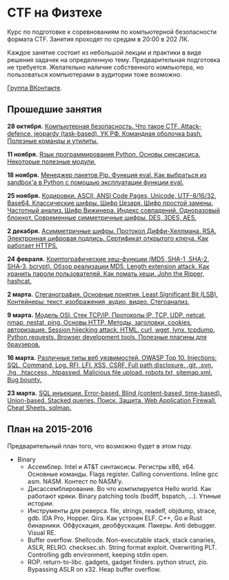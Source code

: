 CTF на Физтехе
==============

Курс по подготовке к соревнованиям по компьютерной безопасности формата CTF.
Занятия проходят по средам в 20:00 в 202 ЛК.

Каждое занятие состоит из небольшой лекции и практики в виде решения задачек на определенную тему.
Предварительная подготовка не требуется.
Желательно наличие собственного компьютера, но пользоваться компьютерами в аудитории тоже возможно.

[Группа ВКонтакте](https://vk.com/mipt_ctf).

## Прошедшие занятия

**28 октября.** [Компьютерная безопасность. Что такое CTF. Attack-defence, jeopardy (task-based). УК РФ. Командная оболочка bash. Полезные команды и утилиты.](https://github.com/xairy/mipt-ctf/tree/master/01-intro/01-bash)

**11 ноября.** [Язык программирования Python. Основы синсаксиса. Некоторые полезные модули.](https://github.com/xairy/mipt-ctf/tree/master/01-intro/02-python)

**18 ноября.** [Менеджер пакетов Pip. Функция eval. Как выбраться из sandbox'а в Python с помощью эксплуатации функции eval.](https://github.com/xairy/mipt-ctf/tree/master/01-intro/03-eval)

**25 ноября.** [Кодировки. ASCII, ANSI Code Pages, Unicode, UTF-8/16/32. Base64. Классические шифры. Шифр Цезаря. Шифр простой замены. Частотный анализ. Шифр Вижинера. Индекс совпадений. Одноразовый блокнот. Современные симметричные шифры. DES, 3DES, AES.](https://github.com/xairy/mipt-ctf/tree/master/02-crypto/01-symmetric)

**2 декабря.** [Асимметричные шифры. Протокол Диффи-Хеллмана. RSA. Электронная цифровая подпись. Сертификат открытого ключа. Как работает HTTPS.](https://github.com/xairy/mipt-ctf/tree/master/02-crypto/02-asymmetric)

**24 февраля.** [Криптографические хеш-функции (MD5, SHA-1, SHA-2, SHA-3, bcrypt). Обзор реализации MD5. Length extension attack. Как хранить пароли пользователей. Как ломать хеши. John the Ripper, hashcat.](https://github.com/xairy/mipt-ctf/tree/master/02-crypto/03-hashing)

**2 марта.** [Стеганография. Основные понятия. Least Significant Bit (LSB). Контейнеры: текст, изображения, аудио, видео. Стегоанализ.](https://github.com/xairy/mipt-ctf/tree/master/02-crypto/04-stego)

**9 марта.** [Модель OSI. Стек TCP/IP. Протоколы IP, TCP, UDP. netcat, nmap, nestat, ping. Основы HTTP. Методы, заголовки, cookies, авторизация. Session hijecking attack. HTML. curl, wget, lynx, tcpdump. Python requests. Browser development tools. Полезные плагины для браузеров.](https://github.com/xairy/mipt-ctf/tree/master/03-web/01-http)

**16 марта.** [Различные типы веб уязвимостей. OWASP Top 10. Injections: SQL, Command, Log. RFI, LFI. XSS, CSRF. Full path disclosure. .git, .svn. .hg. .htaccess, .htpasswd. Malicious file upload. robots.txt, sitemap.xml. Bug bounty.](https://github.com/xairy/mipt-ctf/tree/master/03-web/02-vulns)

**23 марта.** [SQL инъекции. Error-based. Blind (content-based, time-based). Union-based. Stacked queries. Поиск. Защита. Web Application Firewall. Cheat Sheets. sqlmap.](https://github.com/xairy/mipt-ctf/tree/master/03-web/03-sqli)

## План на 2015-2016

Предварительный план того, что возможно будет в этом году.

* Binary
    * Ассемблер. Intel и AT&T синтаксисы. Регистры x86, x64. Основные команды. Flags register. Calling conventions. Inline gcc asm. NASM. Контест по NASM’у.
    * Дисассемблирование. Во что компилируется Hello world. Как работают кряки. Binary patching tools (bsdiff, bspatch, …). Утиные истории.
    * Инструменты для реверса. file, strings, readelf, objdump, strace, gdb. IDA Pro, Hopper. Qira. Как устроен ELF. C++, Go и Rust бинарники. Обфускация, деобфускация. Пакеры. Anti debugger. Visual RE.
    * Buffer overflow. Shellcode. Non-executable stack, stack canaries, ASLR, RELRO. checksec.sh. String format exploit. Overwriting PLT. Controlling gdb environment, keeping stdin open.
    * ROP. return-to-libc. gadgets, gadget finders. python struct, zio. Bypassing ASLR on x32. Heap buffer overflow.
